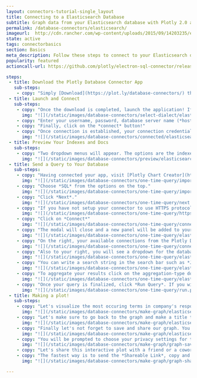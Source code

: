 ```yaml
---
layout: connectors-tutorial-single_layout
title: Connecting to a Elasticsearch Database
subtitle: Graph data from your Elasticsearch database with Plotly 2.0 and the Plotly Database Connector.
permalink: /database-connectors/elasticsearch/
imageurl:  http://cdn.rancher.com/wp-content/uploads/2015/09/14203235/elastic-logo-square.jpg
state: active
tags: connectorbasics
section: Basics
meta_description: Follow these steps to connect to your Elasticsearch database
popularity: featured
actioncall-url: https://github.com/plotly/electron-sql-connector/releases

steps:
 - title: Download the Plotly Database Connector App
   sub-steps:
    - copy: "Simply [Download](https://plot.ly/database-connectors/) the app to get started!"
 - title: Launch and Connect
   sub-steps:
    - copy: "Once the download is completed, launch the application! If you are on Windows, make sure the application folder is in your C:/Program Files folder. You may have to open the application as administrator. Having launched the app, select *Postgres* by clicking on its icon."
      img: "![](/static/images/database-connectors/select-dialect/elasticsearch.png)"
    - copy: "Enter your username, password, database server name (*host*) and its port number."
    - copy: "Finally, click on the *connect* button!"
    - copy: "Once connection is established, your connection credentials will be saved and greyed out to avoid unintentional changes. If you wish to modify your connection, click on *edit credentials*."
      img: "![](/static/images/database-connectors/connected/elasticsearch.png)"
 - title: Preview Your Indexes and Docs
   sub-steps:
    - copy: "Two dropdown menus will appear. The options are the indexes and documents respectively of the database."
      img: "![](/static/images/database-connectors/preview/elasticsearch.png)"
 - title: Send a Query to Your Database
   sub-steps:
    - copy: "Having connected your app, visit [Plotly Chart Creator](https://plot.ly/create/) and click on *import data* in the top right corner."
      img: "![](/static/images/database-connectors/one-time-query/import-data.png)"
    - copy: "Choose *SQL* from the options on the top."
      img: "![](/static/images/database-connectors/one-time-query/import-sql.png)"
    - copy: "Click *Next*."
      img: "![](/static/images/database-connectors/one-time-query/next.png)"
    - copy: "If you have not setup your connector to use HTTPS protocol, you do not need to modify any of the options. See [HTTPS tutorial](http://help.plot.ly/database-connectors/https) to setup your connector to use the HTTPS protocol. Once done, come back to this point and select the *HTTPS* option."
      img: "![](/static/images/database-connectors/one-time-query/https.png)"
    - copy: "Click on *Connect*"
      img: "![](/static/images/database-connectors/one-time-query/connect.png)"
    - copy: "The modal will close and a new panel will be added to your Plotly Chart Creator."
      img: "![](/static/images/database-connectors/one-time-query/elasticsearch-editor.png)"
    - copy: "On the right, your available connections from the Plotly Database Connector will be displayed. If you have more than one, make sure you select the database connection that you want to use when writing the query."
      img: "![](/static/images/database-connectors/one-time-query/connections.png)"
    - copy: "Also to your right, you will see a dropdown for the database indexes and documents. Once one of each is selected you will be able to view the *Fields* (column names) to help you with your search."
      img: "![](/static/images/database-connectors/one-time-query/elasticsearch-dropdowns.png)"
    - copy: "You can write a search string in the search bar such as *John Smith* which will cause Elasticsearch to only return entries that contain that string somewhere within them.,"
      img: "![](/static/images/database-connectors/one-time-query/elasticsearch-search.png)"
    - copy: "To aggregate your results click on the aggregation-type dorpdown menu. Here we chose *Significant terms* to find most occuring words within the *Response* column and count them. The choice of *counting* them was made by selecting the option *Count* in the *Compute* dropdown menu."
      img: "![](/static/images/database-connectors/one-time-query/elasticsearch-query.png)"
    - copy: "Once your query is finalized, click *Run Query*. If you wish to set your query on a schedule to keep your grid's data updated to the latest entries of your database, visit our [schedule a query tutorial](http://help.plot.ly/database-connectors/schedule-query)."
      img: "![](/static/images/database-connectors/one-time-query/run.png)"
 - title: Making a plot!
   sub-steps:
    - copy: "Let's visualize the most occuring terms in company's response messages in a pie chart. Click on *Graph* on the left side of the window and choose *Pie Chart* as *Chart Type*. Select *Company Response* as the labels and *value Count* as the *values* for the chart."
      img: "![](/static/images/database-connectors/make-graph/elasticsearch-graph-1.png)"
    - copy: "Let's make sure to go back to the graph and make a title to clarify our message."
      img: "![](/static/images/database-connectors/make-graph/elasticsearch-graph-2.png)"
    - copy: "Finally let's not forget to save and share our graph. You can press Control + S to save or click on the *Save* button on the left of the window."
      img: "![](/static/images/database-connectors/make-graph/elasticsearch-share.png)"
    - copy: "You will be prompted to choose your privacy settings for this graph and data. There is nothing here to classify, let's simply set both *plot* and *data* to *public*. Click *SAVE*."
      img: "![](/static/images/database-connectors/make-graph/graph-save-modal.png)"
    - copy: "Let's share this interactive plot with a friend or a coworker (or both)! Click on the *SHARE* tab on the left."
    - copy: "The fastest way is to send the *Shareable Link*, copy and paste it into your favorite e-mail or other communication service. Try out our Twitter, Facebook and Google+ links as well or embed it into your website by obtaining the iframe link in the *Embed* tab. If you set the settings to *public* previously, your friend or coworker will be able to view it even without an account and give you feedback."
      img: "![](/static/images/database-connectors/make-graph/graph-share-modal.png)"

---
```

